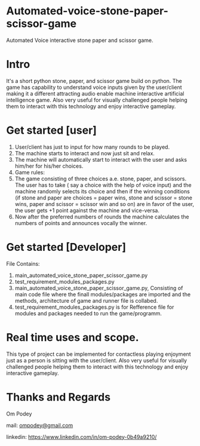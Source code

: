 # Automated-voice-stone-paper-scissor-game
Automated Voice interactive stone paper and scissor game.
# Intro
It's a short python stone, paper, and scissor game build on python. The game has capability to understand voice inputs given by the user/client making it a different attracting audio enable machine interactive artificial intelligence game. Also very useful for visually challenged people helping them to interact with this technology and enjoy interactive gameplay.
# Get started [user]
1. User/client has just to input for how many rounds to be played.
2. The machine starts to interact and now just sit and relax.
3. The machine will automatically start to interact with the user and asks him/her for his/her choices.
4. Game rules:
5. The game consisting of three choices a.e. stone, paper, and scissors. The user has to take ( say a choice with the help of voice input) and the machine randomly selects its choice and then if the winning conditions (if stone and paper are choices = paper wins, stone and scissor = stone wins, paper and scissor = scissor win and so on) are in favor of the user, the user gets +1 point against the machine and vice-versa.
6. Now after the preferred numbers of rounds the machine calculates the numbers of points and announces vocally the winner.
# Get started [Developer]
File Contains:
1. main_automated_voice_stone_paper_scissor_game.py 
2. test_requirement_modules_packages.py 
3. main_automated_voice_stone_paper_scissor_game.py, Consisting of main code file where the finall modules/packages are imported and the methods, architecture of game and runner                                                       file is collabed.
4. test_requirement_modules_packages.py is for Refference file for modules and packages needed to run the game/programm.
# Real time uses and scope.
This type of project can be implemented for contactless playing enjoyment just as a person is sitting with the user/client. Also very useful for visually challenged people helping them to interact with this technology and enjoy interactive gameplay.


# Thanks and Regards
Om Podey

mail: ompodey@gmail.com

linkedin: https://www.linkedin.com/in/om-podey-0b49a9210/

